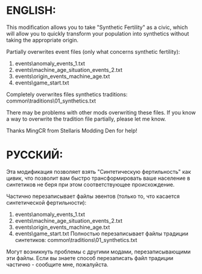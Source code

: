 # ENGLISH:

This modification allows you to take "Synthetic Fertility" as a civic, which will allow you to quickly transform your population into synthetics without taking the appropriate origin.

Partially overwrites event files (only what concerns synthetic fertility):
1. events\anomaly_events_1.txt
2. events\machine_age_situation_events_2.txt
3. events\origin_events_machine_age.txt
4. events\game_start.txt

Completely overwrites files synthetics traditions:
common\traditions\01_synthetics.txt

There may be problems with other mods overwriting these files.
If you know a way to overwrite the tradition file partially, please let me know.

Thanks MingCR from Stellaris Modding Den for help!

# РУССКИЙ:

Эта модификация позволяет взять "Синтетическую фертильность" как цивик, что позволит вам быстро трансформировать ваше население в синтетиков не беря при этом соответствующее происхождение.

Частично перезаписывает файлы эвентов (только то, что касается синтетической фертильности):
1. events\anomaly_events_1.txt
2. events\machine_age_situation_events_2.txt
3. events\origin_events_machine_age.txt
4. events\game_start.txt
Полностью перезаписывает файлы традиции синтетиков:
common\traditions\01_synthetics.txt

Могут возникнуть проблемы с другими модами, перезаписывающими эти файлы.
Если вы знаете способ перезаписать файл традиции частично - сообщите мне, пожалуйста. 